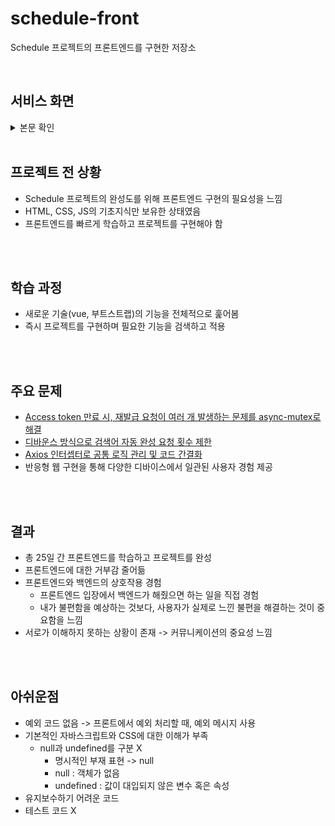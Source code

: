 # schedule-front

Schedule 프로젝트의 프론트엔드를 구현한 저장소

<br>

## 서비스 화면

<details>
<summary>본문 확인</summary>

#### 캘린더 화면

<img src="https://github.com/hwicode/schedule/assets/95541996/5264c6ab-2839-4069-98f6-7edbc03912a7" width="600" height="400">

<br><br>

#### 계획표 화면

<img src="https://github.com/hwicode/schedule/assets/95541996/d058f80d-fb60-433f-a775-db6c8a4d0d96" width="600" height="450">

<br><br>

#### 로그인 화면

<img src="https://github.com/hwicode/schedule/assets/95541996/a09aeaa0-4648-4f40-9ecc-b385a3b61278" width="500" height="550">

<br><br>

#### 검색 화면

<img src="https://github.com/hwicode/schedule/assets/95541996/fa7fb390-8f24-445f-8606-bfb4de398323" width="600" height="450">


</details>

<br>


## 프로젝트 전 상황

+ Schedule 프로젝트의 완성도를 위해 프론트엔드 구현의 필요성을 느낌
+ HTML, CSS, JS의 기초지식만 보유한 상태였음
+ 프론트엔드를 빠르게 학습하고 프로젝트를 구현해야 함

<br><br>

## 학습 과정

+ 새로운 기술(vue, 부트스트랩)의 기능을 전체적으로 훑어봄
+ 즉시 프로젝트를 구현하며 필요한 기능을 검색하고 적용

<br><br>

## 주요 문제

+ [Access token 만료 시, 재발급 요청이 여러 개 발생하는 문제를 async-mutex로 해결](https://github.com/hwicode/scheule-front/issues/1)
+ [디바운스 방식으로 검색어 자동 완성 요청 횟수 제한](https://github.com/hwicode/scheule-front/issues/2)
+ [Axios 인터셉터로 공통 로직 관리 및 코드 간결화](https://github.com/hwicode/scheule-front/issues/3)
+ 반응형 웹 구현을 통해 다양한 디바이스에서 일관된 사용자 경험 제공

<br><br>

## 결과

+ 총 25일 간 프론트엔드를 학습하고 프로젝트를 완성
+ 프론트엔드에 대한 거부감 줄어듦
+ 프론트엔드와 백엔드의 상호작용 경험
    + 프론트엔드 입장에서 백엔드가 해줬으면 하는 일을 직접 경험
    + 내가 불편함을 예상하는 것보다, 사용자가 실제로 느낀 불편을 해결하는 것이 중요함을 느낌
+ 서로가 이해하지 못하는 상황이 존재 -> 커뮤니케이션의 중요성 느낌

<br><br>

## 아쉬운점

+ 예외 코드 없음 -> 프론트에서 예외 처리할 때, 예외 메시지 사용
+ 기본적인 자바스크립트와 CSS에 대한 이해가 부족 
    + null과  undefined를 구분 X
        + 명시적인 부재 표현 -> null
        + null : 객체가 없음
        + undefined :  값이 대입되지 않은 변수 혹은 속성
+ 유지보수하기 어려운 코드
+ 테스트 코드 X

